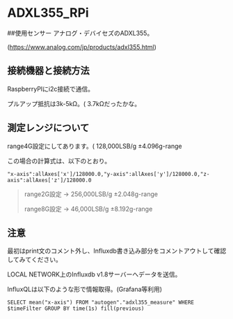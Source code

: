 # ADXL355_RPi

##使用センサー
アナログ・デバイセズのADXL355。

(https://www.analog.com/jp/products/adxl355.html)

## 接続機器と接続方法
RaspberryPIにi2c接続で通信。

プルアップ抵抗は3k-5kΩ。( 3.7kΩだったかな。

## 測定レンジについて
range4G設定にしてあります。( 128,000LSB/g ±4.096g-range

この場合の計算式は、以下のとおり。

```
"x-axis":allAxes['x']/128000.0,"y-axis":allAxes['y']/128000.0,"z-axis":allAxes['z']/128000.0
```
>range2G設定 -> 256,000LSB/g ±2.048g-range
>
>range8G設定 ->  46,000LSB/g ±8.192g-range

## 注意
最初はprint文のコメント外し、Influxdb書き込み部分をコメントアウトして確認してみてください。

LOCAL NETWORK上のInfluxdb v1.8サーバーへデータを送信。

InfluxQLは以下のような形で情報取得。(Grafana等利用)
```
SELECT mean("x-axis") FROM "autogen"."adxl355_measure" WHERE $timeFilter GROUP BY time(1s) fill(previous)
```
